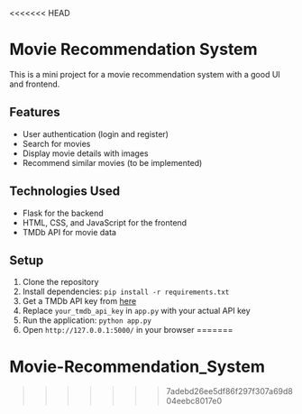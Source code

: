 <<<<<<< HEAD
# Movie Recommendation System

This is a mini project for a movie recommendation system with a good UI and frontend.

## Features

- User authentication (login and register)
- Search for movies
- Display movie details with images
- Recommend similar movies (to be implemented)

## Technologies Used

- Flask for the backend
- HTML, CSS, and JavaScript for the frontend
- TMDb API for movie data

## Setup

1. Clone the repository
2. Install dependencies: `pip install -r requirements.txt`
3. Get a TMDb API key from [here](https://www.themoviedb.org/documentation/api)
4. Replace `your_tmdb_api_key` in `app.py` with your actual API key
5. Run the application: `python app.py`
6. Open `http://127.0.0.1:5000/` in your browser
=======
# Movie-Recommendation_System
>>>>>>> 7adebd26ee5df86f297f307a69d804eebc8017e0
